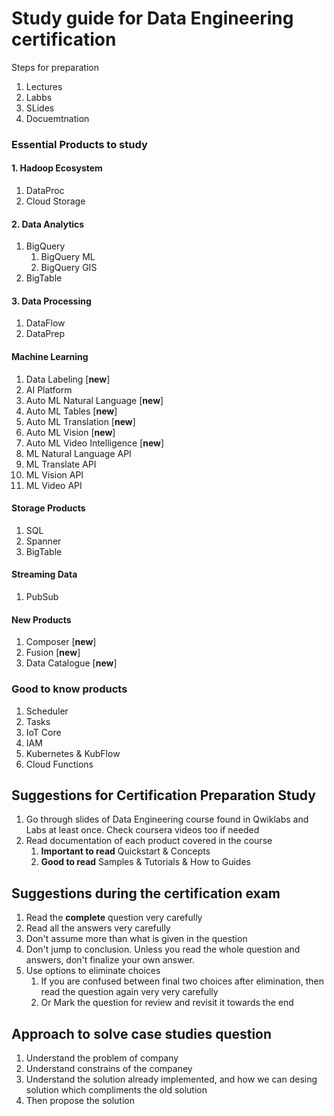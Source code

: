 # Study guide for Data Engineering certification

Steps for preparation
1. Lectures
2. Labbs
3. SLides
4. Docuemtnation

### Essential Products to study

#### 1. Hadoop Ecosystem
1. DataProc
1. Cloud Storage

#### 2. Data Analytics
1. BigQuery
    1. BigQuery ML
    1. BigQuery GIS
1. BigTable

#### 3. Data Processing
1. DataFlow
1. DataPrep

#### Machine Learning
1. Data Labeling [**new**]
1. AI Platform
1. Auto ML Natural Language [**new**]
1. Auto ML Tables [**new**]
1. Auto ML Translation [**new**]
1. Auto ML Vision [**new**]
1. Auto ML Video Intelligence [**new**]
1. ML Natural Language API
1. ML Translate API
1. ML Vision API
1. ML Video API

#### Storage Products
1. SQL
1. Spanner
1. BigTable

#### Streaming Data
1. PubSub

#### New Products
1. Composer [**new**]
1. Fusion [**new**]
1. Data Catalogue [**new**]

### Good to know products
1. Scheduler
1. Tasks
1. IoT Core
1. IAM
1. Kubernetes & KubFlow
1. Cloud Functions

## Suggestions for Certification Preparation Study
1. Go through slides of Data Engineering course found in Qwiklabs and Labs at least once. Check coursera videos too if needed
2. Read documentation of each product covered in the course
    1. **Important to read** Quickstart & Concepts
    2. **Good to read** Samples & Tutorials & How to Guides

## Suggestions during the certification exam
1. Read the **complete** question very carefully
2. Read all the answers very carefully
3. Don't assume more than what is given in the question
4. Don't jump to conclusion. Unless you read the whole question and answers, don't finalize your own answer. 
5. Use options to eliminate choices
    1. If you are confused between final two choices after elimination, then read the question again very very carefully
    2. Or Mark the question for review and revisit it towards the end
    
 ## Approach to solve case studies question
 1. Understand the problem of company
 1. Understand constrains of the companey
 1. Understand the solution already implemented, and how we can desing solution which compliments the old solution
 1. Then propose the solution
